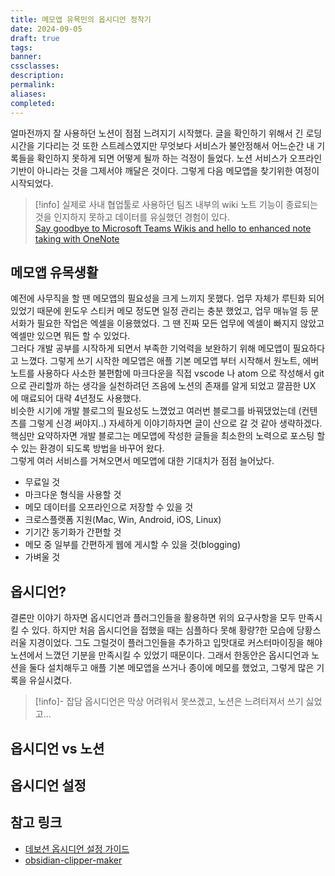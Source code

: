 ```yaml
---
title: 메모앱 유목민의 옵시디언 정착기
date: 2024-09-05
draft: true
tags:
banner:
cssclasses:
description:
permalink:
aliases:
completed:
---
```

얼마전까지 잘 사용하던 노션이 점점 느려지기 시작했다. 글을 확인하기 위해서 긴 로딩시간을 기다리는 것 또한 스트레스였지만 무엇보다 서비스가 불안정해서 어느순간 내 기록들을 확인하지 못하게 되면 어떻게 될까 하는 걱정이 들었다. 노션 서비스가 오프라인 기반이 아니라는 것을 그제서야 깨달은 것이다. 그렇게 다음 메모앱을 찾기위한 여정이 시작되었다.   

> [!info]
> 실제로 사내 협업툴로 사용하던 팀즈 내부의 wiki 노트 기능이 종료되는 것을 인지하지 못하고 데이터를 유실했던 경험이 있다.  
> [Say goodbye to Microsoft Teams Wikis and hello to enhanced note taking with OneNote](https://teams.handsontek.net/2023/05/09/say-goodbye-microsoft-teams-wikis-hello-enhanced-note-taking-onenote/)

## 메모앱 유목생활
예전에 사무직을 할 땐 메모앱의 필요성을 크게 느끼지 못했다. 업무 자체가 루틴화 되어있었기 때문에 윈도우 스티커 메모 정도면 일정 관리는 충분 했었고, 업무 매뉴얼 등 문서화가 필요한 작업은 엑셀을 이용했었다. 그 땐 진짜 모든 업무에 엑셀이 빠지지 않았고 엑셀만 있으면 뭐든 할 수 있었다.  
그러다 개발 공부를 시작하게 되면서 부족한 기억력을 보완하기 위해 메모앱이 필요하다고 느꼈다. 그렇게 쓰기 시작한 메모앱은 애플 기본 메모앱 부터 시작해서 원노트, 에버노트를 사용하다 사소한 불편함에 마크다운을 직접 vscode 나 atom 으로 작성해서 git 으로 관리할까 하는 생각을 실천하려던 즈음에 노션의 존재를 알게 되었고 깔끔한 UX 에 매료되어 대략 4년정도 사용했다.  
비슷한 시기에 개발 블로그의 필요성도 느꼈었고 여러번 블로그를 바꿔댔었는데 (컨텐츠를 그렇게 신경 써야지..) 자세하게 이야기하자면 글이 산으로 갈 것 같아 생략하겠다. 핵심만 요약하자면 개발 블로그는 메모앱에 작성한 글들을 최소한의 노력으로 포스팅 할 수 있는 환경이 되도록 방법을 바꾸어 왔다.  
그렇게 여러 서비스를 거쳐오면서 메모앱에 대한 기대치가 점점 늘어났다.

- 무료일 것
- 마크다운 형식을 사용할 것
- 메모 데이터를 오프라인으로 저장할 수 있을 것
- 크로스플랫폼 지원(Mac, Win, Android, iOS, Linux)
- 기기간 동기화가 간편할 것
- 메모 중 일부를 간편하게 웹에 게시할 수 있을 것(blogging)
- 가벼울 것

## 옵시디언?
결론만 이야기 하자면 옵시디언과 플러그인들을 활용하면 위의 요구사항을 모두 만족시킬 수 있다. 하지만 처음 옵시디언을 접했을 때는 심플하다 못해 황량?한 모습에 당황스러울 지경이었다. 그도 그럴것이 플러그인들을 추가하고 입맛대로 커스터마이징을 해야 노션에서 느꼈던 기분을 만족시킬 수 있었기 때문이다. 그래서 한동안은 옵시디언과 노션을 둘다 설치해두고 애플 기본 메모앱을 쓰거나 종이에 메모를 했었고, 그렇게 많은 기록을 유실시켰다.  

> [!info]- 잡담
> 옵시디언은 막상 어려워서 못쓰겠고, 노션은 느려터져서 쓰기 싫었고...

## 옵시디언 vs 노션


## 옵시디언 설정

## 참고 링크
- [데보션 옵시디언 설정 가이드](https://devocean.sk.com/search/techBoardDetail.do?ID=165849)
- [obsidian-clipper-maker](https://obsidian-clipper-maker.ganesshkumar.com/)